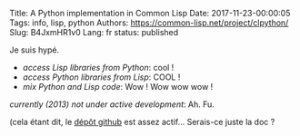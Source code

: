 Title: A Python implementation in Common Lisp
Date: 2017-11-23-00:00:05
Tags: info, lisp, python
Authors: https://common-lisp.net/project/clpython/
Slug: B4JxmHR1v0
Lang: fr
status: published

Je suis hypé.

- *access Lisp libraries from Python*: cool !
- *access Python libraries from Lisp*: COOL !
- *mix Python and Lisp code*: Wow ! Wow wow wow !


*currently (2013) not under active development*: Ah. Fu.


(cela étant dit, le [dépôt github](https://github.com/metawilm/cl-python) est assez actif… Serais-ce juste la doc ?
